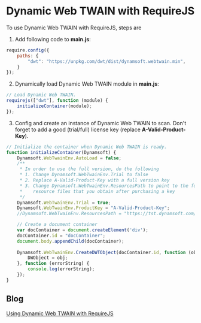 # Dynamic Web TWAIN with RequireJS

To use Dynamic Web TWAIN with RequireJS, steps are

1. Add following code to **main.js**:

```javascript
require.config({
    paths: {
        "dwt": "https://unpkg.com/dwt/dist/dynamsoft.webtwain.min",
    }
});
```
2. Dynamically load Dynamic Web TWAIN module in **main.js**:

```javascript
// Load Dynamic Web TWAIN.
requirejs(["dwt"], function (module) {
    initializeContainer(module);
});
```
3. Config and create an instance of Dynamic Web TWAIN to scan. Don't forget to add a good (trial/full) license key (replace **A-Valid-Product-Key**).

```javascript
// Initialize the container when Dynamic Web TWAIN is ready.
function initializeContainer(Dynamsoft) {
    Dynamsoft.WebTwainEnv.AutoLoad = false;
    /**
     * In order to use the full version, do the following
     * 1. Change Dynamsoft.WebTwainEnv.Trial to false
     * 2. Replace A-Valid-Product-Key with a full version key
     * 3. Change Dynamsoft.WebTwainEnv.ResourcesPath to point to the full version 
     *    resource files that you obtain after purchasing a key
     */
    Dynamsoft.WebTwainEnv.Trial = true;
    Dynamsoft.WebTwainEnv.ProductKey = "A-Valid-Product-Key";
    //Dynamsoft.WebTwainEnv.ResourcesPath = "https://tst.dynamsoft.com/libs/dwt/15.0";

    // Create a document container
    var docContainer = document.createElement('div');
    docContainer.id = "docContainer";
    document.body.appendChild(docContainer);
    
    Dynamsoft.WebTwainEnv.CreateDWTObject(docContainer.id, function (obj) {
        DWObject = obj;
    }, function (errorString) {
        console.log(errorString);
    });
}

```

## Blog
[Using Dynamic Web TWAIN with RequireJS](http://www.codepool.biz/web-twain-requirejs.html)
